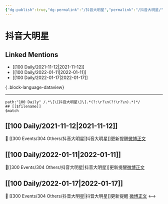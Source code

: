 ```yaml
---
{"dg-publish":true,"dg-permalink":"/抖音大明星","permalink":"/抖音大明星/","created":"2022-12-22T16:33:19.000+08:00","updated":"2023-04-10T17:06:45.000+08:00"}
---
```


# 抖音大明星

## Linked Mentions
- [[100 Daily/2021-11-12\|2021-11-12]]
- [[100 Daily/2022-01-11\|2022-01-11]]
- [[100 Daily/2022-01-17\|2022-01-17]]

{ .block-language-dataview}

---

```expander
path:"100 Daily" /.*\[\[抖音大明星\]\].*(?:\r?\n(?!\r?\n).*)*/
## [[$filename]]
$match
```
## [[100 Daily/2021-11-12\|2021-11-12]]
🌟 [[300 Events/304 Others/抖音大明星\|抖音大明星]]更新提醒[微博正文](https://m.weibo.cn/6466290670/4702830881932344)
## [[100 Daily/2022-01-11\|2022-01-11]]
🌟[[300 Events/304 Others/抖音大明星\|抖音大明星]]更新提醒[微博正文](https://m.weibo.cn/6466290670/4724611281322853)
## [[100 Daily/2022-01-17\|2022-01-17]]
💫 [[300 Events/304 Others/抖音大明星\|抖音大明星]]更新提醒 [微博正文](https://m.weibo.cn/6466290670/4726705748446627)
<-->